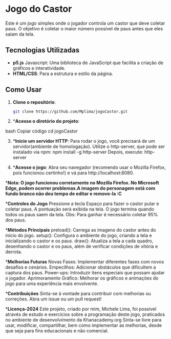 # Jogo do Castor

Este é um jogo simples onde o jogador controla um castor que deve coletar paus. O objetivo é coletar o maior número possível de paus antes que eles saiam da tela.

## Tecnologias Utilizadas

- **p5.js** Javascript: Uma biblioteca de JavaScript que facilita a criação de gráficos e interatividade.
- **HTML/CSS**: Para a estrutura e estilo da página.

## Como Usar

1. **Clone o repositório**:
   ```bash
   git clone https://github.com/Mplima/jogoCastor.git


2. ***Acesse o diretório do projeto**:

bash
Copiar código
cd jogoCastor


3. ***Inicie um servidor HTTP**: Para rodar o jogo, você precisará de um servidor(ambiente de homologação). Utilize o http-server, que pode ser instalado via npm:
npm install -g http-server
Depois, execute:
http-server


4. ***Acesse o jogo**: Abra seu navegador (recomendo usar o Mozilla Firefox, pois funcionou certinho!) e vá para http://localhost:8080.


***Nota: O jogo funcionou corretamente no Mozilla Firefox. No Microsoft Edge, podem ocorrer problemas.A imagem do personagem está com fundo branco não deu tempo de editar e remove-la :C**


***Controles do Jogo**
Pressione a tecla Espaço para fazer o castor pular e coletar paus.
A pontuação será exibida na tela. O jogo termina quando todos os paus saem da tela.
Obs: Para ganhar é necessário coletar 95% dos paus.

***Métodos Principais**
preload(): Carrega as imagens do castor antes do início do jogo.
setup(): Configura o ambiente do jogo, criando a tela e inicializando o castor e os paus.
draw(): Atualiza a tela a cada quadro, desenhando o castor e os paus, além de verificar condições de vitória e derrota.


***Melhorias Futuras**
Novas Fases: Implementar diferentes fases com novos desafios e cenários.
Empecilhos: Adicionar obstáculos que dificultem a captura dos paus.
Power-ups: Introduzir itens especiais que possam ajudar o jogador.
Aprimoramento Gráfico: Melhorar os gráficos e animações do jogo para uma experiência mais envolvente.


***Contribuições**
Sinta-se à vontade para contribuir com melhorias ou correções. Abra um issue ou um pull request!


***Licença-2024**
Este projeto, criado por mim, Michele Lima, foi possível através de estudo e exercícios sobre a programação deste jogo, praticados no ambiente de desenvolvimento da Khanacademy.org
Sinta-se livre para usar, modificar, compartilhar, bem como implementar as melhorias, desde que seja para fins educacionais e não comercial.

